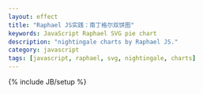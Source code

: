 ```yaml
---
layout: effect
title: "Raphael JS实践：南丁格尔双饼图"
keywords: JavaScript Raphael SVG pie chart
description: "nightingale charts by Raphael JS."
category: javascript
tags: [javascript, raphael, svg, nightingale, charts]
---
```

{% include JB/setup %}

<div id="container"></div>
<img src="/assets/images/pie-chart/piechart-gap.png" id="gap" style="display:none;" />

